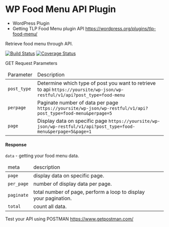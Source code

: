 # WP Food Menu API Plugin
- WordPress Plugin
- Getting TLP Food Menu plugin API https://wordpress.org/plugins/tlp-food-menu/

Retrieve food menu through API.


[![Build Status](http://img.shields.io/travis/badges/badgerbadgerbadger.svg?style=flat-square)](https://travis-ci.org/badges/badgerbadgerbadger) [![Coverage Status](http://img.shields.io/coveralls/badges/badgerbadgerbadger.svg?style=flat-square)](https://coveralls.io/r/badges/badgerbadgerbadger)

GET Request Parameters

<table>
  <thead>
    <tr>
      <td>Parameter</td>
      <td>Description</td>
      </tr>
    </thead>
    <tbody>
      <tr>
        <td><code>post_type</code></td>
        <td>Determine which type of post you want to retrieve to api <code>https://yoursite/wp-json/wp-restful/v1/api?post_type=food-menu</code></td>
        </tr>
      <tr>
        <td><code>perpage</code></td>
        <td>Paginate number of data per page <code>https://yoursite/wp-json/wp-restful/v1/api?post_type=food-menu&perpage=5</code></td>
        </tr>
      <tr>
        <td><code>page</code></td>
        <td>Display data on specific page <code>https://yoursite/wp-json/wp-restful/v1/api?post_type=food-menu&perpage=5&page=1</code></td>
        </tr>
    </tbody>
 </table>
 
 <h4>Response</h4>
 <p>
 <code>data</code> - getting your food menu data.
 </p>
 <table>
<thead>
  <tr>
    <td>meta</td>
    <td>description</td>
  </tr>
  </thead>
  <tbody>
    <tr>
      <td><code>page</code></td>
      <td>display data on specific page.<td>
    </tr>
    <tr>
      <td><code>per_page</code></td>
      <td>number of display data per page.<td>
    </tr>
    <tr>
      <td><code>paginate</code></td>
      <td>total number of page, perform a loop to display your pagination.<td>
    </tr>
    <tr>
      <td><code>total</code></td>
      <td>count all data.<td>
    </tr>
    </tbody>
</table>


Test your API using POSTMAN https://www.getpostman.com/
